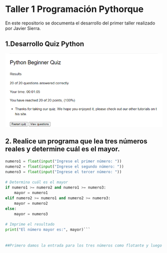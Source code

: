 # Taller 1 Programación Pythorque
En este repositorio se documenta el desarrollo del primer taller realizado por Javier Sierra.

## 1.Desarrollo Quiz Python

![Texto alternativo](https://github.com/JaviereSierraG/Taller-1/blob/main/SCquiz.png)

## 2. Realice un programa que lea tres números reales y determine cuál es el mayor.
```python
numero1 = float(input("Ingrese el primer número: "))
numero2 = float(input("Ingrese el segundo número: "))
numero3 = float(input("Ingrese el tercer número: "))

# Determina cuál es el mayor
if numero1 >= numero2 and numero1 >= numero3:
    mayor = numero1
elif numero2 >= numero1 and numero2 >= numero3:
    mayor = numero2
else:
    mayor = numero3

# Imprime el resultado
print("El número mayor es:", mayor)```


##Primero damos la entrada para los tres números como flotante y luego usamos las estructuras de control para describir las posibles relaciones y las salidas del código. 
